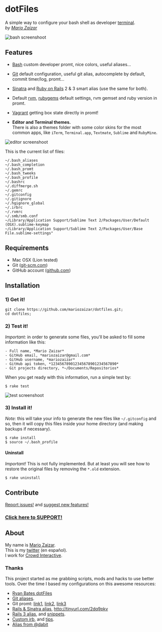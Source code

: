 # dotFiles
A simple way to configure your bash shell as developer [terminal][cli].  
*by [Mario Zaizar](about)*

![bash screenshoot](http://github.com/mariozaizar/dotfiles/raw/master/images/bash.png)

## Features

- [Bash][bash] custom developer promt, nice colors, useful aliases…
- [Git][git] default configuration, useful git alias, autocomplete by default, commit timer/log, promt…
- [Sinatra][sinatra] and [Ruby on Rails][rails] 2 & 3 smart alias (use the same for both).
- Default [rvm][rvm], [rubygems][gem] default settings, rvm gemset and ruby version in promt.
- [Vagrant][vagrant] getting box state directly in promt!

- **Editor and Terminal themes.**  
There is also a themes folder with some color skins for the most common apps,
like `iTerm`, `Terminal.app`, `Textmate`, `Sublime` and `RubyMine`.

![editor screenshoot](http://github.com/mariozaizar/dotfiles/raw/master/images/editor.png)

This is the current list of files:

    ~/.bash_aliases
    ~/.bash_completion
    ~/.bash_promt
    ~/.bash_tweeks
    ~/.bash_profile
    ~/.bashrc
    ~/.diffmerge.sh
    ~/.gemrc
    ~/.gitconfig
    ~/.gitignore
    ~/.hgignore_global
    ~/.irbrc
    ~/.rvmrc
    ~/.smb/smb.conf
    ~/Library/Application Support/Sublime Text 2/Packages/User/Default (OSX).sublime-keymap
    ~/Library/Application Support/Sublime Text 2/Packages/User/Base File.sublime-settings"

## Requirements

- Mac OSX (Lion tested)
- Git ([git-scm.com](http://git-scm.com))
- GitHub account ([github.com](http://github.com))

## Installation

### 1) Get it!

    git clone https://github.com/mariozaizar/dotfiles.git;
    cd dotfiles;

### 2) Test it!

*Important:* in order to generate some files, you'll be asked to fill some
information like this:

    - Full name, *Mario Zaizar*
    - GitHub email, *mariozaizar@gmail.com*
    - GitHub username, *mariozaizar*
    - GitHub api token, *123456789012345678901234567890*
    - Git projects directory, *~/Documents/Repositorios*

When you get ready with this information, run a simple test by:

    $ rake test

![test screenshoot](http://github.com/mariozaizar/dotfiles/raw/master/images/test.png)

### 3) Install it!

*Note:* this will take your info to generate the new files like
`~/.gitconfig` and so, then it will copy this files inside your home directory
(and making backups if necessary).

    $ rake install
    $ source ~/.bash_profile

#### Uninstall

*Important!* This is not fully implemented. But at least you will see how to
restore the original files by removing the `*.old` extension.

    $ rake uninstall

## Contribute

[Report issues!](https://github.com/mariozaizar/dotfiles/issues?labels=Bugs) and
[suggest new features!](https://github.com/mariozaizar/dotfiles/issues?labels=Features)
### [Click here to SUPPORT!](http://goo.gl/QF88m)

## About

My name is [Mario Zaizar][about].  
This is my [twitter][twitter] (en español).  
I work for [Crowd Interactive][crowd].

### Thanks

This project started as me grabbing scripts, mods and hacks to use better tools.
Over the time I based my configurations on this awesome resources:

- [Ryan Bates dotFiles](https://github.com/ryanb/dotfiles)
- [Git aliases](http://library.edgecase.com/git_immersion/lab_11.html).
- Git promt: [link1](http://tinyurl.com/4q6zehb), [link2](https://gist.github.com/778558), [link3](http://tinyurl.com/4kzgb7k)
- [Rails & Sinatra alias](http://openmonkey.com/2009/03/06/adaptive-script-console-shell-alias-for-both-rails-and-sinatra/), http://tinyurl.com/2dq9pkv
- [Rails 3 alias](http://matthewhutchinson.net/2010/9/19/rails-3-bash-aliases-and-irbrc-configs),  and [snippets](http://snippets.rorbuilder.info/posts/show/272).
- [Custom irb](http://iain.nl/2010/07/customizing-irb-2010-edition/), and [tips](http://robots.thoughtbot.com/post/159806033/irb-script-console-tips).
- [Alias from @dabit](https://gist.github.com/1270654)

[about]: http://about.me/mariozaizar
[twitter]: http://twitter.com/mariozaizar
[crowd]: http://blog.crowdint.com
[cli]: http://en.wikipedia.org/wiki/Command_line_interface
[git]: http://git-scm.com/
[sinatra]: http://www.sinatrarb.com/
[rails]: http://rubyonrails.org/
[rvm]: https://rvm.beginrescueend.com/
[gem]: http://rubygems.org/
[bash]: http://www.gnu.org/software/bash/
[vagrant]: http://vagrantup.com
